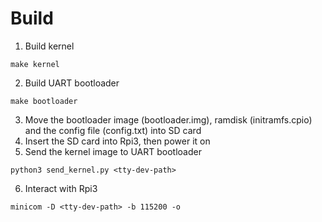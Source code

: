 # Build
1. Build kernel
```
make kernel
```
2. Build UART bootloader
```
make bootloader
```
3. Move the bootloader image (bootloader.img), ramdisk (initramfs.cpio) and the config file (config.txt) into SD card
4. Insert the SD card into Rpi3, then power it on
5. Send the kernel image to UART bootloader
```
python3 send_kernel.py <tty-dev-path>
```
6. Interact with Rpi3
```
minicom -D <tty-dev-path> -b 115200 -o
``` 